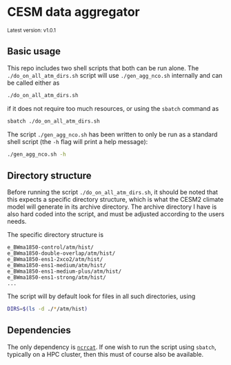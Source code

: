 # CESM data aggregator

<sup>Latest version: v1.0.1</sup> <!-- x-release-please-version -->

## Basic usage

This repo includes two shell scripts that both can be run alone. The
`./do_on_all_atm_dirs.sh` script will use `./gen_agg_nco.sh` internally and can be
called either as

```bash
./do_on_all_atm_dirs.sh
```

if it does not require too much resources, or using the `sbatch` command as

```bash
sbatch ./do_on_all_atm_dirs.sh
```

The script `./gen_agg_nco.sh` has been written to only be run as a standard shell
script (the `-h` flag will print a help message):

```bash
./gen_agg_nco.sh -h
```

## Directory structure

Before running the script `./do_on_all_atm_dirs.sh`, it should be noted that this
expects a specific directory structure, which is what the CESM2 climate model will
generate in its archive directory. The archive directory I have is also hard coded into
the script, and must be adjusted according to the users needs.

The specific directory structure is

```tree
e_BWma1850-control/atm/hist/
e_BWma1850-double-overlap/atm/hist/
e_BWma1850-ens1-2xco2/atm/hist/
e_BWma1850-ens1-medium/atm/hist/
e_BWma1850-ens1-medium-plus/atm/hist/
e_BWma1850-ens1-strong/atm/hist/
...
```

The script will by default look for files in all such directories, using

```bash
DIRS=$(ls -d ./*/atm/hist)
```

## Dependencies

The only dependency is [`ncrcat`](https://nco.sourceforge.net/nco.html#ncrcat). If one
wish to run the script using `sbatch`, typically on a HPC cluster, then this must of
course also be available.
